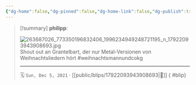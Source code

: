 ```yaml
---
{"dg-home":false,"dg-pinned":false,"dg-home-link":false,"dg-publish":true,"tags":["dgblip"],"disabled rules":["yaml-title","yaml-title-alias","file-name-heading"],"title":"philipp on instagram @ 2021-12-05","created-date":"2021-12-05T11:00:00","updated-date":"2025-05-02T17:43:08","dg-path":"blips/17922093943908693.md","permalink":"/blips/17922093943908693/","dgPassFrontmatter":true}
---
```


> [!summary] **philipp**:
>
> ![263687026_773350196832406_1996234949248721195_n_17922093943908693.jpg](/img/user/attachments/263687026_773350196832406_1996234949248721195_n_17922093943908693.jpg)
> Shout out an Grantelbart, der nur Metal-Versionen von Weihnachtsliedern hört #weihnachtsmannundcokg
> - - -
>
> 🗓️ `Sun, Dec 5, 2021` · [[public/blips/17922093943908693\|🔗]]
{ #blip}

